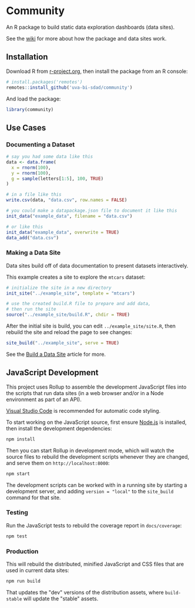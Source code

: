 # Community

An R package to build static data exploration dashboards (data sites).

See the [wiki](https://github.com/uva-bi-sdad/community/wiki) for more about how the package and data
sites work.

## Installation

Download R from [r-project.org](https://www.r-project.org/), then install the package from an R console:

```R
# install.packages('remotes')
remotes::install_github('uva-bi-sdad/community')
```

And load the package:

```R
library(community)
```

## Use Cases

### Documenting a Dataset

```R
# say you had some data like this
data <- data.frame(
  x = rnorm(100),
  y = rnorm(100),
  g = sample(letters[1:5], 100, TRUE)
)

# in a file like this
write.csv(data, "data.csv", row.names = FALSE)

# you could make a datapackage.json file to document it like this
init_data("example_data", filename = "data.csv")

# or like this
init_data("example_data", overwrite = TRUE)
data_add("data.csv")
```

### Making a Data Site

Data sites build off of data documentation to present datasets interactively.

This example creates a site to explore the `mtcars` dataset:

```R
# initialize the site in a new directory
init_site("../example_site", template = "mtcars")

# use the created build.R file to prepare and add data,
# then run the site
source("../example_site/build.R", chdir = TRUE)
```

After the initial site is build, you can edit `../example_site/site.R`,
then rebuild the site and reload the page to see changes:

```R
site_build("../example_site", serve = TRUE)
```

See the [Build a Data Site](https://uva-bi-sdad.github.io/community/articles/quickstart-site.html) article for more.

## JavaScript Development

This project uses Rollup to assemble the development JavaScript files into the scripts that run
data sites (in a web browser and/or in a Node environment as part of an API).

[Visual Studio Code](https://code.visualstudio.com) is recommended for automatic code styling.

To start working on the JavaScript source, first ensure [Node.js](https://nodejs.org) is installed,
then install the development dependencies:

```bash
npm install
```

Then you can start Rollup in development mode, which will watch the source files to rebuild the
development scripts whenever they are changed, and serve them on `http://localhost:8000`:

```bash
npm start
```

The development scripts can be worked with in a running site by starting a development server, and adding
`version = "local"` to the `site_build` command for that site.

### Testing

Run the JavaScript tests to rebuild the coverage report in `docs/coverage`:

```bash
npm test
```

### Production

This will rebuild the distributed, minified JavaScript and CSS files that are used in current data sites:

```bash
npm run build
```

That updates the "dev" versions of the distribution assets, where `build-stable` will update the "stable" assets.
